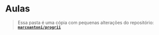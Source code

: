 # Aulas

> Essa pasta é uma cópia com pequenas alterações do repositório: [**`marcoantoni/progrii`**](https://github.com/marcoantoni/progrii)